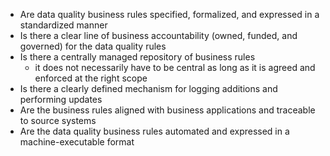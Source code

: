 
- Are data quality business rules specified, formalized, and expressed in a standardized manner
- Is there a clear line of business accountability (owned, funded, and governed) for the
  data quality rules
- Is there a centrally managed repository of business rules
  - it does not necessarily have to be central as long as it is agreed and enforced at the right scope
- Is there a clearly defined mechanism for logging additions and performing updates
- Are the business rules aligned with business applications and traceable to source systems
- Are the data quality business rules automated and expressed in a machine-executable format
